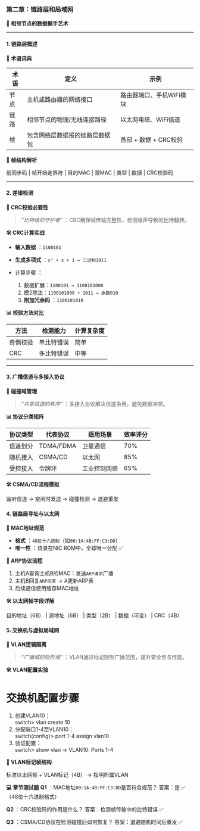 ### **第二章：链路层和局域网**

**🔐 相邻节点的数据握手艺术**

------

#### 1. 链路层概述

**📌 术语词典**

| **术语** | **定义**                       | **示例**                 |
| -------- | ------------------------------ | ------------------------ |
| 节点     | 主机或路由器的网络接口         | 路由器端口、手机WiFi模块 |
| 链路     | 相邻节点的物理/无线连接路径    | 以太网电缆、WiFi信道     |
| 帧       | 包含网络层数据报的链路层数据包 | 首部 + 数据 + CRC校验    |



**🔵 帧结构解析**

前同步码 | 帧开始定界符 | 目的MAC | 源MAC | 类型 | 数据 | CRC校验码  

------

#### 2. 差错检测

**📌 CRC校验必要性**

> *“比特级的守护者”* ：CRC确保帧传输完整性，检测噪声导致的比特翻转。 

**🛠 CRC计算实战**

- **输入数据** ：`1100101`

- **生成多项式** ：`x³ + x + 1 → 二进制1011`

- 计算步骤 ：

  1. 数据扩展：`1100101 → 1100101000`
  2. 模2除法：`1100101000 ÷ 1011 → 余数010`
  3. **附加冗余码** ：`1100101010`

**📊 校验方法对比**

| **方法** | **检测能力** | **计算复杂度** |
| -------- | ------------ | -------------- |
| 奇偶校验 | 单比特错误   | 简单           |
| CRC      | 多比特错误   | 中等           |



------

#### 3. 广播信道与多接入协议

**📌 碰撞域管理**

> *“共享信道的秩序”* ：多接入协议解决信道争用，避免数据冲突。 

**📊 协议分类矩阵**

| **协议类型** | **代表协议** | **适用场景** | **效率评分** |
| ------------ | ------------ | ------------ | ------------ |
| 信道划分     | TDMA/FDMA    | 卫星通信     | 70%          |
| 随机接入     | CSMA/CD      | 以太网       | 85%          |
| 受控接入     | 令牌环       | 工业控制网络 | 65%          |



**🛠 CSMA/CD流程模拟**

监听信道 → 空闲时发送 → 碰撞检测 → 退避重发  

#### 4. 链路层寻址与以太网

**📌 MAC地址规范**

- **格式** ：`48位十六进制`（如`00:1A:4B:FF:C3:DD`）
- **唯一性** ：烧录在NIC ROM中，全球唯一分配 ✅

**🔵 ARP协议流程**

1. 主机A查询主机B的MAC：发送`ARP请求`广播
2. 主机B回复`ARP应答` → A更新ARP表
3. 后续通信使用缓存MAC地址

**🛠 以太网帧字段详解**

目的地址（6B） | 源地址（6B） | 类型（2B） | 数据（可变） | CRC（4B）  

#### 5. 交换机与虚拟局域网

**📌 VLAN逻辑隔离**

> *“广播域的隐形墙”* ：VLAN通过标记限制广播范围，提升安全性与性能。 

**🛠 VLAN配置实验**

# 交换机配置步骤  
1. 创建VLAN10：  
   switch> vlan create 10  
2. 分配端口1-4至VLAN10：  
   switch(config)> port 1-4 assign vlan10  
3. 验证配置：  
   switch> show vlan → VLAN10: Ports 1-4  

**🔵 VLAN标记帧结构**

标准以太网帧 + VLAN标记（4B） → 指明所属VLAN  

**💻 章节测试题**
**Q1** ：MAC地址`00:1A:4B:FF:C3:DD`是否符合规范？
答案：是 ✅（48位十六进制格式）

**Q2** ：CRC校验码的作用是什么？
答案：检测帧传输中的比特错误 ✅

**Q3** ：CSMA/CD协议在检测碰撞后如何恢复？
答案：退避随机时间后重发 ✅
